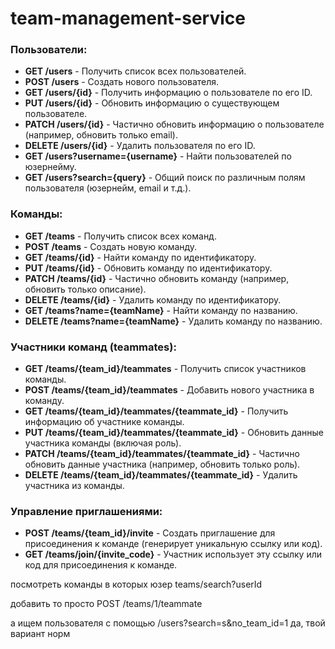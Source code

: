 # team-management-service

### Пользователи:

- **GET /users** - Получить список всех пользователей.
- **POST /users** - Создать нового пользователя.
- **GET /users/{id}** - Получить информацию о пользователе по его ID.
- **PUT /users/{id}** - Обновить информацию о существующем пользователе.
- **PATCH /users/{id}** - Частично обновить информацию о пользователе (например, обновить только email).
- **DELETE /users/{id}** - Удалить пользователя по его ID.
- **GET /users?username={username}** - Найти пользователей по юзернейму.
- **GET /users?search={query}** - Общий поиск по различным полям пользователя (юзернейм, email и т.д.).

### Команды:

- **GET /teams** - Получить список всех команд.
- **POST /teams** - Создать новую команду.
- **GET /teams/{id}** - Найти команду по идентификатору.
- **PUT /teams/{id}** - Обновить команду по идентификатору.
- **PATCH /teams/{id}** - Частично обновить команду (например, обновить только описание).
- **DELETE /teams/{id}** - Удалить команду по идентификатору.
- **GET /teams?name={teamName}** - Найти команду по названию.
- **DELETE /teams?name={teamName}** - Удалить команду по названию.

### Участники команд (teammates):

- **GET /teams/{team_id}/teammates** - Получить список участников команды.
- **POST /teams/{team_id}/teammates** - Добавить нового участника в команду.
- **GET /teams/{team_id}/teammates/{teammate_id}** - Получить информацию об участнике команды.
- **PUT /teams/{team_id}/teammates/{teammate_id}** - Обновить данные участника команды (включая роль).
- **PATCH /teams/{team_id}/teammates/{teammate_id}** - Частично обновить данные участника (например, обновить только
  роль).
- **DELETE /teams/{team_id}/teammates/{teammate_id}** - Удалить участника из команды.

### Управление приглашениями:

- **POST /teams/{team_id}/invite** - Создать приглашение для присоединения к команде (генерирует уникальную ссылку или
  код).
- **GET /teams/join/{invite_code}** - Участник использует эту ссылку или код для присоединения к команде.

посмотреть команды в которых юзер
teams/search?userId

добавить то просто
POST /teams/1/teammate

а ищем пользователя с помощью
/users?search=s&no_team_id=1
да, твой вариант норм